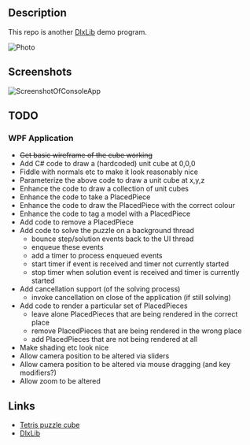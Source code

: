 
## Description

This repo is another [DlxLib](https://github.com/taylorjg/DlxLib) demo program.

![Photo](https://raw.github.com/taylorjg/TetrisCubeDlx/master/Images/Photo.jpg)

## Screenshots

![ScreenshotOfConsoleApp](https://raw.github.com/taylorjg/TetrisCubeDlx/master/Images/ScreenshotOfConsoleApp.png)

## TODO

### WPF Application

* ~~Get basic wireframe of the cube working~~
* Add C# code to draw a (hardcoded) unit cube at 0,0,0
* Fiddle with normals etc to make it look reasonably nice
* Parameterize the above code to draw a unit cube at x,y,z
* Enhance the code to draw a collection of unit cubes
* Enhance the code to take a PlacedPiece
* Enhance the code to draw the PlacedPiece with the correct colour
* Enhance the code to tag a model with a PlacedPiece
* Add code to remove a PlacedPiece
* Add code to solve the puzzle on a background thread
    * bounce step/solution events back to the UI thread
    * enqueue these events
    * add a timer to process enqueued events
    * start timer if event is received and timer not currently started
    * stop timer when solution event is received and timer is currently started
* Add cancellation support (of the solving process)
    * invoke cancellation on close of the application (if still solving)
* Add code to render a particular set of PlacedPieces
    * leave alone PlacedPieces that are being rendered in the correct place
    * remove PlacedPieces that are being rendered in the wrong place
    * add PlacedPieces that are not being rendered at all
* Make shading etc look nice
* Allow camera position to be altered via sliders
* Allow camera position to be altered via mouse dragging (and key modifiers?)
* Allow zoom to be altered

## Links

* [Tetris puzzle cube](http://www.debenhams.com/webapp/wcs/stores/servlet/prod_10701_10001_106010560399_-1)
* [DlxLib](https://github.com/taylorjg/DlxLib)
